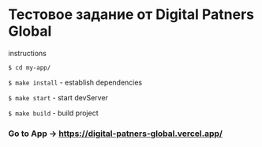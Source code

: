 # Тестовое задание от Digital Patners Global

instructions

```$ cd my-app/```

```$ make install``` - establish dependencies

```$ make start``` - start devServer

```$ make build``` - build project

### Go to App -> https://digital-patners-global.vercel.app/
